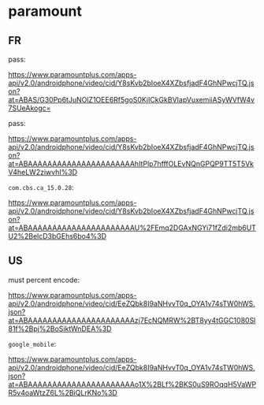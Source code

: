 # paramount

## FR

pass:

https://www.paramountplus.com/apps-api/v2.0/androidphone/video/cid/Y8sKvb2bIoeX4XZbsfjadF4GhNPwcjTQ.json?at=ABAS/G30Pp6tJuNOlZ1OEE6Rf5goS0KjICkGkBVIapVuxemiiASyWVfW4v7SUeAkogc=

pass:

https://www.paramountplus.com/apps-api/v2.0/androidphone/video/cid/Y8sKvb2bIoeX4XZbsfjadF4GhNPwcjTQ.json?at=ABAAAAAAAAAAAAAAAAAAAAAAhItPlp7hfffOLEvNQnGPQP9TT5T5VkV4heLW2ziwvhI%3D

`com.cbs.ca_15.0.28`:

https://www.paramountplus.com/apps-api/v2.0/androidphone/video/cid/Y8sKvb2bIoeX4XZbsfjadF4GhNPwcjTQ.json?at=ABAAAAAAAAAAAAAAAAAAAAAAU%2FEmq2DGAxNGYi71fZdi2mb6UTU2%2BelcD3bGEhs6bo4%3D

## US

must percent encode:

<https://www.paramountplus.com/apps-api/v2.0/androidphone/video/cid/EeZQbk8I9aNHvvT0q_OYA1v74sTW0hWS.json?at=ABAAAAAAAAAAAAAAAAAAAAAAzj7EcNQMRW%2BT8yy4tGGC1080Sl81f%2Bpj%2BoSiktWnDEA%3D>

`google_mobile`:

<https://www.paramountplus.com/apps-api/v2.0/androidphone/video/cid/EeZQbk8I9aNHvvT0q_OYA1v74sTW0hWS.json?at=ABAAAAAAAAAAAAAAAAAAAAAAo1X%2BLf%2BKS0uS9ROqqH5VaWPR5v4oaWtzZ6L%2BiQLrKNo%3D>
